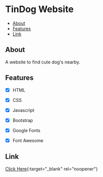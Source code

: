 # TinDog Website

- [About](#about)
- [Features](#Features)
- [Link](#Link)





## About

A website to find cute dog's nearby.
## Features

- [x]  HTML
- [x]  CSS
- [x]  Javascript
- [x]  Bootstrap
- [x]  Google Fonts
- [x]  Font Awesome


## Link

[Click Here](https://noson5434.github.io/TinDog/ "Click Here"){:target="_blank" rel="noopener"}
